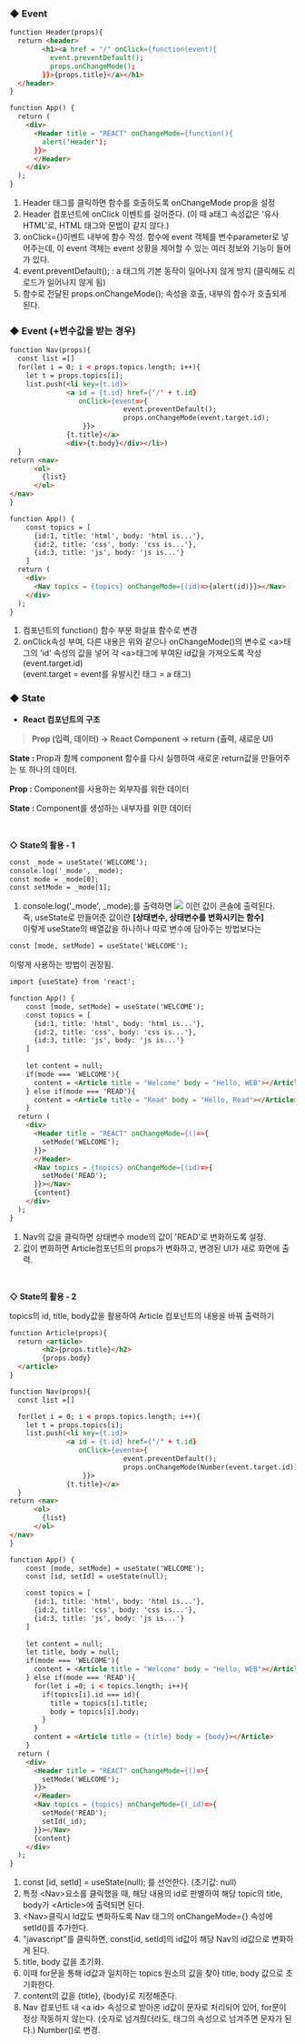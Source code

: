 <h3>◆ Event</h3>

```html
function Header(props){
  return <header>
        <h1><a href = "/" onClick={function(event){
          event.preventDefault();
          props.onChangeMode();
        }}>{props.title}</a></h1>
  </header>
}

function App() {
  return (
    <div>
      <Header title = "REACT" onChangeMode={function(){
        alert('Header');
      }}> 
      </Header>
    </div>
  );
}
```

1. Header 태그를 클릭하면 함수를 호출하도록 onChangeMode prop을 설정
2. Header 컴포넌트에 onClick 이벤트를 걸어준다. (이 때 a태그 속성값은 '유사 HTML'로, HTML 태그와 문법이 같지 않다.)
3. onClick={}이벤트 내부에 함수 작성. 함수에 event 객체를 변수parameter로 넣어주는데, 이 event 객체는 event 상황을 제어할 수 있는 여러 정보와 기능이 들어가 있다.
4. event.preventDefault();  : a 태그의 기본 동작이 일어나지 않게 방지 (클릭해도 리로드가 일어나지 않게 됨)
5. 함수로 전달된 props.onChangeMode(); 속성을 호출, 내부의 함수가 호출되게 된다. 

<h3>◆ Event (+변수값을 받는 경우)</h3>

```html
function Nav(props){
  const list =[]
  for(let i = 0; i < props.topics.length; i++){
    let t = props.topics[i];
    list.push(<li key={t.id}>
              <a id = {t.id} href={'/' + t.id}
                 onClick={event=>{
                            event.preventDefault();
                            props.onChangeMode(event.target.id);
                  }}>
              {t.title}</a>
              <div>{t.body}</div></li>)
  }
return <nav>
      <ol>
        {list}
      </ol>
</nav>
}

function App() {
    const topics = [
      {id:1, title: 'html', body: 'html is...'},
      {id:2, title: 'css', body: 'css is...'},
      {id:3, title: 'js', body: 'js is...'}
    ]
  return (
    <div>
      <Nav topics = {topics} onChangeMode={(id)=>{alert(id)}}></Nav>
    </div>
  );
}
```

1. 컴포넌트의 function() 함수 부분 화살표 함수로 변경
2. onClick속성 부여, 다른 내용은 위와 같으나 onChangeMode()의 변수로 \<a>태그의 'id' 속성의 값을 넣어 각 \<a>태그에 부여된 id값을 가져오도록 작성 (event.target.id)<br>(event.target = event를 유발시킨 태그 = a 태그)

<h3>◆ State</h3>

- <b>React 컴포넌트의 구조</b>
> <b>Prop (입력, 데이터) -> React Component -> return (출력, 새로운 UI)</b> 

<b>State : </b>Prop과 함께 component 함수를 다시 실행하여 새로운 return값을 만들어주는 또 하나의 데이터.

<b>Prop : </b>Component를 사용하는 외부자를 위한 데이터

<b>State : </b>Component를 생성하는 내부자를 위한 데이터

<br>

<b>◇ State의 활용 - 1</b>

```html
const _mode = useState('WELCOME');
console.log('_mode', _mode);
const mode = _mode[0];
const setMode = _mode[1];
```
1. console.log('_mode', _mode);를 출력하면 <img src="https://blog.kakaocdn.net/dn/c7Cem7/btsp7pmISk7/41gyxRkYqcqBRKSAPfSumk/img.png"> 이런 값이 콘솔에 출력된다.<br> 즉, useState로 만들어준 값이란 <b>[상태변수, 상태변수를 변화시키는 함수]</b><br>이렇게 useState의 배열값을 하나하나 따로 변수에 담아주는 방법보다는

```html
const [mode, setMode] = useState('WELCOME');
```

이렇게 사용하는 방법이 권장됨.

```html
import {useState} from 'react';

function App() {
    const [mode, setMode] = useState('WELCOME');
    const topics = [
      {id:1, title: 'html', body: 'html is...'},
      {id:2, title: 'css', body: 'css is...'},
      {id:3, title: 'js', body: 'js is...'}
    ]
    
    let content = null;
    if(mode === 'WELCOME'){
      content = <Article title = "Welcome" body = "Hello, WEB"></Article> 
    } else if(mode === 'READ'){
      content = <Article title = "Read" body = "Hello, Read"></Article>
    }
  return (
    <div>
      <Header title = "REACT" onChangeMode={()=>{
        setMode('WELCOME');
      }}> 
      </Header>
      <Nav topics = {topics} onChangeMode={(id)=>{
        setMode('READ');
      }}></Nav>
      {content}
    </div>
  );
}
```

1. Nav의 값을 클릭하면 상태변수 mode의 값이 'READ'로 변화하도록 설정.
2. 값이 변화하면 Article컴포넌트의 props가 변화하고, 변경된 UI가 새로 화면에 출력.

<br>

<b>◇ State의 활용 - 2</b>

topics의 id, title, body값을 활용하여 Article 컴포넌트의 내용을 바꿔 출력하기

```html
function Article(props){
  return <article>
        <h2>{props.title}</h2>
        {props.body}    
  </article>
}

function Nav(props){
  const list =[]

  for(let i = 0; i < props.topics.length; i++){
    let t = props.topics[i];
    list.push(<li key={t.id}>
              <a id = {t.id} href={'/' + t.id}
                 onClick={event=>{
                            event.preventDefault();
                            props.onChangeMode(Number(event.target.id));
                  }}>
              {t.title}</a>
  }
return <nav>
      <ol>
        {list}
      </ol>
</nav>
}

function App() {
    const [mode, setMode] = useState('WELCOME');
    const [id, setId] = useState(null);

    const topics = [
      {id:1, title: 'html', body: 'html is...'},
      {id:2, title: 'css', body: 'css is...'},
      {id:3, title: 'js', body: 'js is...'}
    ]
    
    let content = null;
    let title, body = null;
    if(mode === 'WELCOME'){
      content = <Article title = "Welcome" body = "Hello, WEB"></Article> 
    } else if(mode === 'READ'){
      for(let i =0; i < topics.length; i++){
        if(topics[i].id === id){
          title = topics[i].title;
          body = topics[i].body;
        }
      }
      content = <Article title = {title} body = {body}></Article>
    }
  return (
    <div>
      <Header title = "REACT" onChangeMode={()=>{
        setMode('WELCOME');
      }}> 
      </Header>
      <Nav topics = {topics} onChangeMode={(_id)=>{
        setMode('READ');
        setId(_id);
      }}></Nav>
      {content}
    </div>
  );
}
```

1. const [id, setId] = useState(null); 를 선언한다. (초기값: null)
2. 특정 \<Nav>요소를 클릭했을 때, 해당 내용의 id로 판별하여 해당 topic의 title, body가 \<Article>에 출력되면 된다.
3. \<Nav>클릭시 Id값도 변화하도록 Nav 태그의 onChangeMode={} 속성에 setId()를 추가한다.
4. "javascript"를 클릭하면, const[id, setId]의 id값이 해당 Nav의 id값으로 변화하게 된다.
5. title, body 값을 초기화.
6. 이때 for문을 통해 id값과 일치하는 topics 원소의 값을 찾아 title, body 값으로 초기화한다.
7. content의 값을 {title}, {body}로 지정해준다.
8. Nav 컴포넌트 내 \<a id> 속성으로 받아온 id값이 문자로 처리되어 있어, for문이 정상 작동하지 않는다. (숫자로 넘겨줬더라도, 태그의 속성으로 넘겨주면 문자가 된다.) Number()로 변경.